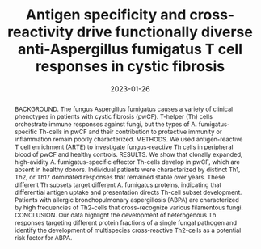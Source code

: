---
title: "Antigen specificity and cross-reactivity drive functionally diverse anti-Aspergillus fumigatus T cell responses in cystic fibrosis"
authors:
- Carsten Schwarz
- Patience Eschenhagen
- Henrijette Schmidt
- Thordis Hohnstein
- Christina Iwert
- Claudia Grehn
- Jobst Roehmel
- Eva Steinke
- Mirjam Stahl
- Laura Lozza
- Ekaterina Tikhonova
- Elisa Rosati
- Ulrik Stervbo
- Nina Babel
- Jochen G. Mainz
- Hilmar Wisplinghoff
- Frank Ebel
- Lei-Jie Jia
- Matthew G. Blango
- Peter Hortschansky
- Sascha Brunke
- Bernhard Hube
- Axel A. Brakhage
- Olaf Kniemeyer
- Alexander Scheffold
- Petra Bacher
#author_notes:
#- "Equal contribution"
#- "Equal contribution"
date: "2023-01-26"
doi: "https://doi.org/10.1172/JCI161593"

# Schedule page publish date (NOT publication's date).
publishDate: "2019-02-21"

# Publication type.
# Legend: 0 = Uncategorized; 1 = Conference paper; 2 = Journal article;
# 3 = Preprint / Working Paper; 4 = Report; 5 = Book; 6 = Book section;
# 7 = Thesis; 8 = Patent
publication_types: ["2"]

# Publication name and optional abbreviated publication name.
publication: "Journal of Clinical Investigation, https://doi.org/10.1172/JCI161593"
publication_short: ""

abstract: "BACKGROUND. The fungus Aspergillus fumigatus causes a variety of clinical phenotypes in patients with cystic fibrosis (pwCF). T-helper (Th) cells orchestrate immune responses against fungi, but the types of A. fumigatus-specific Th-cells in pwCF and their contribution to protective immunity or inflammation remain poorly characterized.

METHODS. We used antigen-reactive T cell enrichment (ARTE) to investigate fungus-reactive Th cells in peripheral blood of pwCF and healthy controls.

RESULTS. We show that clonally expanded, high-avidity A. fumigatus-specific effector Th-cells develop in pwCF, which are absent in healthy donors. Individual patients were characterized by distinct Th1, Th2, or Th17 dominated responses that remained stable over years. These different Th subsets target different A. fumigatus proteins, indicating that differential antigen uptake and presentation directs Th-cell subset development. Patients with allergic bronchopulmonary aspergillosis (ABPA) are characterized by high frequencies of Th2-cells that cross-recognize various filamentous fungi.

CONCLUSION. Our data highlight the development of heterogenous Th responses targeting different protein fractions of a single fungal pathogen and identify the development of multispecies cross-reactive Th2-cells as a potential risk factor for ABPA."

# Summary. An optional shortened abstract.
summary: 

tags:
- Source Themes
featured: false

# links:
# - name: ""
#   url: ""
url_pdf: https://doi.org/10.1172/JCI161593
url_code: ''
url_dataset: ''
url_poster: ''
url_project: ''
url_slides: ''
url_source: ''
url_video: ''

# Featured image
# To use, add an image named `featured.jpg/png` to your page's folder. 
#image:
#  caption: 'Image credit: [**Unsplash**](https://unsplash.com/photos/jdD8gXaTZsc)'
#  focal_point: ""
#  preview_only: false

# Associated Projects (optional).
#   Associate this publication with one or more of your projects.
#   Simply enter your project's folder or file name without extension.
#   E.g. `internal-project` references `content/project/internal-project/index.md`.
#   Otherwise, set `projects: []`.
#projects: []

# Slides (optional).
#   Associate this publication with Markdown slides.
#   Simply enter your slide deck's filename without extension.
#   E.g. `slides: "example"` references `content/slides/example/index.md`.
#   Otherwise, set `slides: ""`.
#slides: example
---
